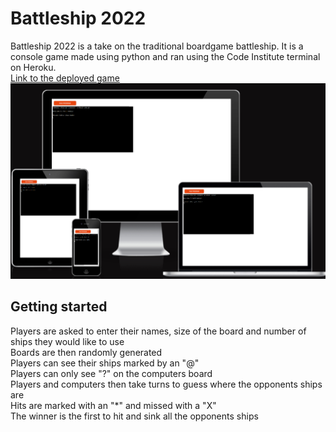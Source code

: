 # Battleship 2022
Battleship 2022 is a take on the traditional boardgame battleship. It is a console game made using python and ran using the Code Institute terminal on Heroku.\
<a href="https://battleship2022.herokuapp.com/"> Link to the deployed game</a>
<img src="assets/images/responsive.png" alt="Am i responsive.com screenshot">
## Getting started
Players are asked to enter their names, size of the board and number of ships they would like to use\
Boards are then randomly generated\
Players can see their ships marked by an "@" \
Players can only see "?" on the computers board \
Players and computers then take turns to guess where the opponents ships are \
Hits are marked with an "*" and missed with a "X"\
The winner is the first to hit and sink all the opponents ships
